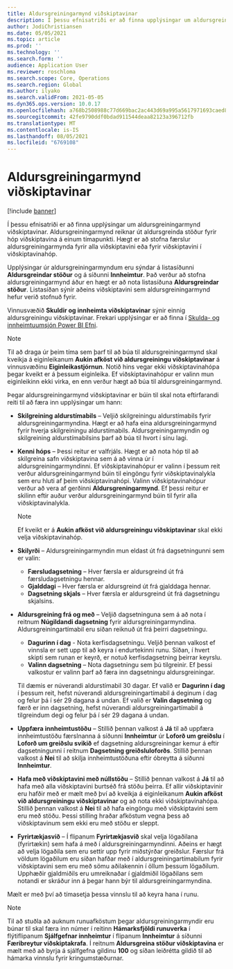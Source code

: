 ```yaml
---
title: Aldursgreiningarmynd viðskiptavinar
description: Í þessu efnisatriði er að finna upplýsingar um aldursgreiningarmynd viðskiptavinar. Aldursgreiningarmynd reiknar út aldursgreinda stöður fyrir hóp viðskiptavina á einum tímapunkti.
author: JodiChristiansen
ms.date: 05/05/2021
ms.topic: article
ms.prod: ''
ms.technology: ''
ms.search.form: ''
audience: Application User
ms.reviewer: roschloma
ms.search.scope: Core, Operations
ms.search.region: Global
ms.author: ilyako
ms.search.validFrom: 2021-05-05
ms.dyn365.ops.version: 10.0.17
ms.openlocfilehash: a768b2508988c77d669bac2ac443d69a995a5617971693caed8e0563a146f853
ms.sourcegitcommit: 42fe9790ddf0bdad911544deaa82123a396712fb
ms.translationtype: MT
ms.contentlocale: is-IS
ms.lasthandoff: 08/05/2021
ms.locfileid: "6769108"
---
```

# <a name="customer-aging-snapshots"></a>Aldursgreiningarmynd viðskiptavinar

[!include [banner](../includes/banner.md)]

Í þessu efnisatriði er að finna upplýsingar um aldursgreiningarmynd viðskiptavinar. Aldursgreiningarmynd reiknar út aldursgreinda stöður fyrir hóp viðskiptavina á einum tímapunkti. Hægt er að stofna færslur aldursgreiningarmynda fyrir alla viðskiptavini eða fyrir viðskiptavini í viðskiptavinahóp.

Upplýsingar úr aldursgreiningarmyndum eru sýndar á listasíðunni **Aldursgreindar stöður** og á síðunni **Innheimtur**. Það verður að stofna aldursgreiningarmynd áður en hægt er að nota listasíðuna **Aldursgreindar stöður**. Listasíðan sýnir aðeins viðskiptavini sem aldursgreiningarmynd hefur verið stofnuð fyrir.

Vinnusvæðið **Skuldir og innheimta viðskiptavinar** sýnir einnig aldursgreiningu viðskiptavinar. Frekari upplýsingar er að finna í [Skulda- og innheimtuumsjón Power BI Efni](credit-collections-power-bi.md).

> [!NOTE]
> Til að draga úr þeim tíma sem þarf til að búa til aldursgreiningarmynd skal kveikja á eiginleikanum **Aukin afköst við aldursgreiningu viðskiptavinar** á vinnusvæðinu **Eiginleikastjórnun**. Notið hins vegar ekki viðskiptavinahópa þegar kveikt er á þessum eiginleika. Ef viðskiptavinahópur er valinn mun eiginleikinn ekki virka, en enn verður hægt að búa til aldursgreiningarmynd.

Þegar aldursgreiningarmynd viðskiptavinar er búin til skal nota eftirfarandi reiti til að færa inn upplýsingar um hann:

- **Skilgreining aldurstímabils** – Veljið skilgreiningu aldurstímabils fyrir aldursgreiningarmyndina. Hægt er að hafa eina aldursgreiningarmynd fyrir hverja skilgreiningu aldurstímabils. Aldursgreiningarmyndin og skilgreining aldurstímabilsins þarf að búa til hvort í sínu lagi.
- **Kenni hóps** – Þessi reitur er valfrjáls. Hægt er að nota hóp til að skilgreina safn viðskiptavina sem á að vinna úr í aldursgreiningarmyndinni. Ef viðskiptavinahópur er valinn í þessum reit verður aldursgreiningarmynd búin til eingöngu fyrir viðskiptavinalykla sem eru hluti af þeim viðskiptavinahópi. Valinn viðskiptavinahópur verður að vera af gerðinni **Aldursgreningarmynd**. Ef þessi reitur er skilinn eftir auður verður aldursgreiningarmynd búin til fyrir alla viðskiptavinalykla.

    > [!NOTE]
    > Ef kveikt er á **Aukin afköst við aldursgreiningu viðskiptavinar** skal ekki velja viðskiptavinahóp.

- **Skilyrði** – Aldursgreiningarmyndin mun eldast út frá dagsetningunni sem er valin:

    - **Færsludagsetning** – Hver færsla er aldursgreind út frá færsludagsetningu hennar.
    - **Gjalddagi** – Hver færsla er aldursgreind út frá gjalddaga hennar.
    - **Dagsetning skjals** – Hver færsla er aldursgreind út frá dagsetningu skjalsins.

- **Aldursgreining frá og með** – Veljið dagsetninguna sem á að nota í reitnum **Núgildandi dagsetning** fyrir aldursgreiningarmyndina. Aldursgreiningartímabil eru síðan reiknuð út frá þeirri dagsetningu. 

    - **Dagurinn í dag** - Nota kerfisdagsetningu. Veljið þennan valkost ef vinnsla er sett upp til að keyra í endurtekinni runu. Síðan, í hvert skipti sem runan er keyrð, er notuð kerfisdagsetning þeirrar keyrslu.
    - **Valinn dagsetning** – Nota dagsetningu sem þú tilgreinir. Ef þessi valkostur er valinn þarf að færa inn dagsetningu aldursgreiningar.

    Til dæmis er núverandi aldurstímabil 30 dagar. Ef valið er **Dagurinn í dag** í þessum reit, hefst núverandi aldursgreiningartímabil á deginum í dag og felur þá í sér 29 dagana á undan. Ef valið er **Valin dagsetning** og færð er inn dagsetning, hefst núverandi aldursgreiningartímabil á tilgreindum degi og felur þá í sér 29 dagana á undan.

- **Uppfæra innheimtustöðu** – Stillið þennan valkost á **Já** til að uppfæra innheimtustöðu færslnanna á síðunni **Innheimtur** úr **Loforð um greiðslu** í **Loforð um greiðslu svikið** ef dagsetning aldursgreiningar kemur á eftir dagsetningunni í reitnum **Dagsetning greiðsluloforðs**. Stillið þennan valkost á **Nei** til að skilja innheimtustöðuna eftir óbreytta á síðunni **Innheimtur**.
- **Hafa með viðskiptavini með núllstöðu** – Stillið þennan valkost á **Já** til að hafa með alla viðskiptavini burtséð frá stöðu þeirra. Ef allir viðskiptavinir eru hafðir með er mælt með því að kveikja á eiginleikanum **Aukin afköst við aldursgreiningu viðskiptavinar** og að nota ekki viðskiptavinahópa. Stillið þennan valkost á **Nei** til að hafa eingöngu með viðskiptavini sem eru með stöðu. Þessi stilling hraðar afköstum vegna þess að viðskiptavinum sem ekki eru með stöðu er sleppt.
- **Fyrirtækjasvið** – Í flipanum **Fyrirtækjasvið** skal velja lögaðilana (fyrirtækin) sem hafa á með í aldursgreiningarmyndinni. Aðeins er hægt að velja lögaðila sem eru settir upp fyrir miðstýrðar greiðslur. Færslur frá völdum lögaðilum eru síðan hafðar með í aldursgreiningartímabilum fyrir viðskiptavini sem eru með sömu aðilakennin í öllum þessum lögaðilum. Upphæðir gjaldmiðils eru umreiknaðar í gjaldmiðil lögaðilans sem notandi er skráður inn á þegar hann býr til aldursgreiningarmyndina.

Mælt er með því að tímasetja þessa vinnslu til að keyra hana í runu.

> [!NOTE]
> Til að stuðla að auknum runuafköstum þegar aldursgreiningarmyndir eru búnar til skal færa inn númer í reitinn **Hámarksfjöldi runuverka** í flýtiflipanum **Sjálfgefnar innheimtur** í flipanum **Innheimtur** á síðunni **Færibreytur viðskiptakrafa**. Í reitnum **Aldursgreina stöður viðskiptavina** er mælt með að byrja á sjálfgefna gildinu **100** og síðan leiðrétta gildið til að hámarka vinnslu fyrir kringumstæðurnar.

